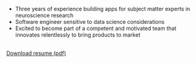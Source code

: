 - Three years of experience building apps for subject matter experts in neuroscience research
- Software engineer sensitive to data science considerations
- Excited to become part of a competent and motivated team that innovates relentlessly to bring products to market
<br />  
<a href="https://drive.google.com/open?id=0B3eRv-4znU32ZGJZNFRwbWNBTmM" target="_blank">Download resume (pdf)</a>



